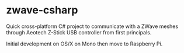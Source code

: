 # zwave-csharp
Quick cross-platform C# project to communicate with a ZWave meshes through Aeotech Z-Stick USB controller from first principals.

Initial development on OS/X on Mono then move to Raspberry Pi.
